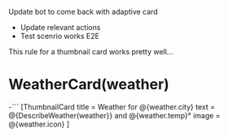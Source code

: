 Update bot to come back with adaptive card
- Update relevant actions 
- Test scenrio works E2E

This rule for a thumbnail card works pretty well...

# WeatherCard(weather)
-```
[ThumbnailCard
    title = Weather for @{weather.city}
    text = @{DescribeWeather(weather}} and @{weather.temp}&deg;
    image = @{weather.icon}
]
```